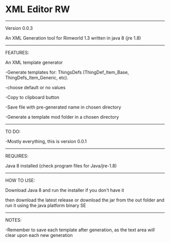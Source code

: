 # XML Editor RW
---
Version 0.0.3

An XML Generation tool for Rimworld 1.3 written in java 8 (jre 1.8)
 
---
FEATURES:

An XML template generator

-Generate templates for: ThingsDefs (ThingDef_Item_Base, ThingDefs_Item_Generic, etc).

-choose default or no values

-Copy to clipboard button

-Save file with pre-generated name in chosen directory

-Generate a template mod folder in a chosen directory

---
TO DO:

-Mostly everything, this is version 0.0.1

---
REQUIRES:

Java 8 installed (check program files for Java/jre-1.8)

---
HOW TO USE:

Download Java 8 and run the installer if you don't have it

then download the latest release or download the jar from the out folder and run it using the java platform binary SE

---
NOTES:

-Remember to save each template after generation, as the text area *will* clear upon each new generation
